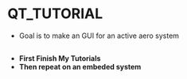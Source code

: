 # QT_TUTORIAL
* Goal is to make an GUI for an active aero system
##
- **First Finish My Tutorials**
- **Then repeat on an embeded system**
